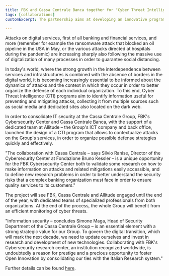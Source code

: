 ```yaml
---
title: FBK and Cassa Centrale Banca together for "Cyber Threat Intelligence"
tags: [collaborations]
customExcerpt: The partnership aims at developing an innovative program in Cyber Threat Intelligence to further consolidate the Group's IT security control.

---
```


Attacks on digital services, first of all banking and financial services, and more (remember for example the ransomware attack that blocked an oil pipeline in the USA in May, or the various attacks directed at hospitals during the pandemic) are increasing sharply also following the massive use of digitalization of many processes in order to guarantee social distancing.

In today's world, where the strong growth in the interdependence between services and infrastructures is combined with the absence of borders in the digital world, it is becoming increasingly essential to be informed about the dynamics of attacks and the context in which they occur in order to better organize the defense of each individual organization. To this end, Cyber Threat Intelligence (CTI) programs aim to identify information useful for preventing and mitigating attacks, collecting it from multiple sources such as social media and dedicated sites also located on the dark web.

In order to consolidate IT security at the Cassa Centrale Group, FBK's Cybersecurity Center and Cassa Centrale Banca, with the support of a dedicated team at Allitude – the Group's ICT company and back office, launched the design of a CTI program that allows to contextualize attacks on the Group's services, in order to organize possible defense strategies quickly and effectively.

"The collaboration with Cassa Centrale – says Silvio Ranise, Director of the Cybersecurity Center at Fondazione Bruno Kessler – is a unique opportunity for the FBK Cybersecurity Center both to validate some research on how to make information on attacks and related mitigations easily accessible, and to define new research problems in order to better understand the security risks that a complex banking organization must face in order to ensure quality services to its customers."

The project will see FBK, Cassa Centrale and Allitude engaged until the end of the year, with dedicated teams of specialized professionals from both organizations. At the end of the process, the whole Group will benefit from an efficient monitoring of cyber threats.

"Information security – concludes Simone Maga, Head of Security Department of the Cassa Centrale Group – is an essential element with a strong strategic value for our Group. To govern the digital transition, which will mark the next decade, we need to update ourselves and invest in research and development of new technologies. Collaborating with FBK's Cybersecurity research center, an institution recognized worldwide, is undoubtedly a reason for prestige and a precious opportunity to foster Open Innovation by consolidating our ties with the Italian Research system."

Further details can be found [here](https://magazine.fbk.eu/en/news/fbk-and-cassa-centrale-banca-together-for-cyber-threat-intelligence/).